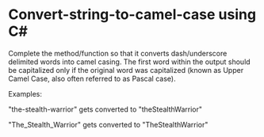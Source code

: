 # Convert-string-to-camel-case using C#

Complete the method/function so that it converts dash/underscore delimited words into camel casing. The first word within the output should be capitalized only if the original word was capitalized (known as Upper Camel Case, also often referred to as Pascal case).

Examples:

"the-stealth-warrior" gets converted to "theStealthWarrior"

"The_Stealth_Warrior" gets converted to "TheStealthWarrior"

